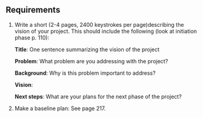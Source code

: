## Requirements

1. Write a short (2-4 pages, 2400 keystrokes per page)describing the vision of your project. This should include the following (look at initiation phase p. 110):

    **Title**: One sentence summarizing the vision of the project

    **Problem**: What problem are you addressing with the project?

    **Background**: Why is this problem important to address?

    **Vision**: 

    **Next steps**: What are your plans for the next phase of the project?

2. Make a baseline plan: See page 217.